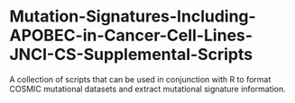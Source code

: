 # Mutation-Signatures-Including-APOBEC-in-Cancer-Cell-Lines-JNCI-CS-Supplemental-Scripts
A collection of scripts that can be used in conjunction with R to format COSMIC mutational datasets and extract mutational signature information.
